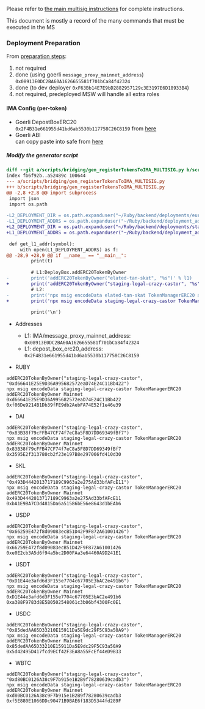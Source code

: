 Please refer to [the main multisig instructions](./DEPLOYMENT_EUROPA_MULTISIG.md) for complete
instructions.

This document is mostly a record of the many commands that must be executed in the MS

### Deployment Preparation

From [preparation steps](./DEPLOYMENT_EUROPA_MULTISIG.md#preparation):
 1. not required
 2. done (using goerli `message_proxy_mainnet_address`)  
    `0x08913E0DC2BA60A1626655581f701bCa84f42324`
 3. done (to dev deployer `0xF63Bb14E7E9bD2882957129c3E3197E6D18933B4`)
 4. not required, predeployed MSW will handle all extra roles

#### IMA Config (per-token)

* Goerli DepostBoxERC20  
  `0x2F4B31e661955d41bd6ab5530b117758C26C8159` from [here](https://github.com/skalenetwork/skale-network/blob/42034e51f494916da2ed155c53f7cd03134b7944/releases/staging-v3/IMA/1.3.2-stable.1/mainnet/ima.json#L2981)
* Goerli ABI  
  can copy paste into safe from [here](https://raw.githubusercontent.com/skalenetwork/skale-network/master/releases/staging-v3/IMA/1.3.2-stable.1/mainnet/ima.json)

##### Modify the generator script

```patch
diff --git a/scripts/bridging/gen_registerTokensToIMA_MULTISIG.py b/scripts/bridging/gen_registerTokensToIMA_MULTISIG.py
index fb6f92b..a52489c 100644
--- a/scripts/bridging/gen_registerTokensToIMA_MULTISIG.py
+++ b/scripts/bridging/gen_registerTokensToIMA_MULTISIG.py
@@ -2,8 +2,8 @@ import subprocess
 import json
 import os.path
 
-L2_DEPLOYMENT_DIR = os.path.expanduser("~/Ruby/backend/deployments/europa")
-L1_DEPLOYMENT_ADDRS = os.path.expanduser("~/Ruby/backend/deployment_addresses/l1_erc20s.json")
+L2_DEPLOYMENT_DIR = os.path.expanduser("~/Ruby/backend/deployments/stagingv3")
+L1_DEPLOYMENT_ADDRS = os.path.expanduser("~/Ruby/backend/deployment_addresses/l1_goerli_erc20s.json")
 
 def get_l1_addr(symbol):
     with open(L1_DEPLOYMENT_ADDRS) as f:
@@ -28,9 +28,9 @@ if __name__ == "__main__":
         print(t)
 
         # L1:DeployBox.addERC20TokenByOwner
-        print('addERC20TokenByOwner("elated-tan-skat", "%s")' % l1)
+        print('addERC20TokenByOwner("staging-legal-crazy-castor", "%s")' % l1)
         # L2:
-        print('npx msig encodeData elated-tan-skat TokenManagerERC20 addERC20TokenByOwner Mainnet %s %s' % (l1, l2))
+        print('npx msig encodeData staging-legal-crazy-castor TokenManagerERC20 addERC20TokenByOwner Mainnet %s %s' % (l1, l2))
 
         print('\n')
```

* Addresses
  * L1: IMA/message_proxy_mainnet_address: `0x08913E0DC2BA60A1626655581f701bCa84f42324`
  * L1: depost_box_erc20_address: `0x2F4B31e661955d41bd6ab5530b117758C26C8159`

* RUBY
```
addERC20TokenByOwner("staging-legal-crazy-castor", "0xd66641E25E9D36A995682572eaD74E24C11Bb422")
npx msig encodeData staging-legal-crazy-castor TokenManagerERC20 addERC20TokenByOwner Mainnet 0xd66641E25E9D36A995682572eaD74E24C11Bb422 0xf06De9214B1Db39fFE9db2AebFA74E52f1e46e39
```

* DAI
```
addERC20TokenByOwner("staging-legal-crazy-castor", "0x83B38f79cFFB47CF74f7eC8a5F8D7DD69349fBf7")
npx msig encodeData staging-legal-crazy-castor TokenManagerERC20 addERC20TokenByOwner Mainnet 0x83B38f79cFFB47CF74f7eC8a5F8D7DD69349fBf7 0x3595E2f313780cb2f23e197B8e297066fd410d30
```

* SKL
```
addERC20TokenByOwner("staging-legal-crazy-castor", "0x493D4442013717189C9963a2e275Ad33bfAFcE11")
npx msig encodeData staging-legal-crazy-castor TokenManagerERC20 addERC20TokenByOwner Mainnet 0x493D4442013717189C9963a2e275Ad33bfAFcE11 0xbA1E9BA7CDd4815Da6a51586bE56e8643d1bEAb6
```

* USDP
```
addERC20TokenByOwner("staging-legal-crazy-castor", "0x66259E472f8d09083ecB51D42F9F872A61001426")
npx msig encodeData staging-legal-crazy-castor TokenManagerERC20 addERC20TokenByOwner Mainnet 0x66259E472f8d09083ecB51D42F9F872A61001426 0xe0E2cb3A5d6f94a5bc2D00FAa3e64460A9D241E1
```

* USDT
```
addERC20TokenByOwner("staging-legal-crazy-castor", "0xD1E44e3afd6d3F155e7704c67705E3bAC2e491b6")
npx msig encodeData staging-legal-crazy-castor TokenManagerERC20 addERC20TokenByOwner Mainnet 0xD1E44e3afd6d3F155e7704c67705E3bAC2e491b6 0xa388F9783d8E5B0502548061c3b06bf4300Fc0E1
```

* USDC
```
addERC20TokenByOwner("staging-legal-crazy-castor", "0x85dedAA65D33210E15911Da5E9dc29F5C93a50A9")
npx msig encodeData staging-legal-crazy-castor TokenManagerERC20 addERC20TokenByOwner Mainnet 0x85dedAA65D33210E15911Da5E9dc29F5C93a50A9 0x5d42495D417fcd9ECf42F3EA8a55FcEf44eD9B33
```

* WBTC
```
addERC20TokenByOwner("staging-legal-crazy-castor", "0xd80BC0126A38c9F7b915e1B2B9f78280639cadb3")
npx msig encodeData staging-legal-crazy-castor TokenManagerERC20 addERC20TokenByOwner Mainnet 0xd80BC0126A38c9F7b915e1B2B9f78280639cadb3 0xf5E880E1066DDc90471B9BAE6f183D5344fd289F
```

